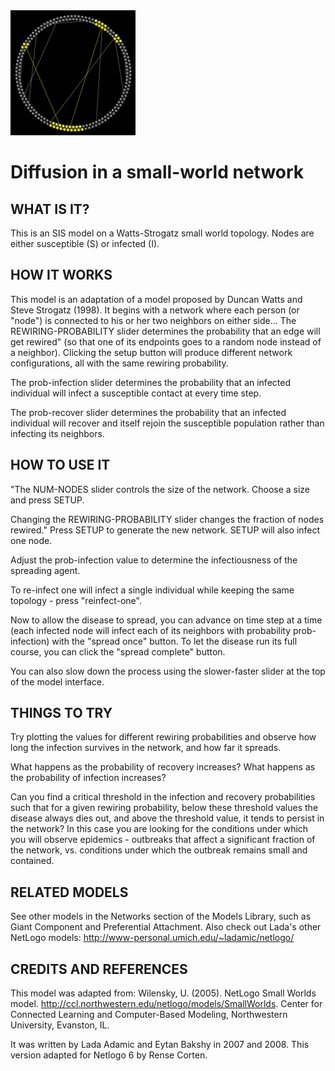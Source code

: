 <img src="screenshot-small-world.PNG" height="200"  >


# Diffusion in a small-world network

## WHAT IS IT?

This is an SIS model on a Watts-Strogatz small world topology. Nodes are either susceptible (S) or infected (I).

## HOW IT WORKS

This model is an adaptation of a model proposed by Duncan Watts and Steve Strogatz (1998). It begins with a network where each person (or "node") is connected to his or her two neighbors on either side... The REWIRING-PROBABILITY slider determines the probability that an edge will get rewired" (so that one of its endpoints goes to a random node instead of a neighbor).  Clicking the setup button will produce different network configurations, all with the same rewiring probability.

The prob-infection slider determines the probability that an infected individual will infect a susceptible contact at every time step.

The prob-recover slider determines the probability that an infected individual will recover and itself rejoin the susceptible population rather than infecting its neighbors.

## HOW TO USE IT

"The NUM-NODES slider controls the size of the network.  Choose a size and press SETUP.

Changing the REWIRING-PROBABILITY slider changes the fraction of nodes rewired." Press SETUP to generate the new network. SETUP will also infect one node.

Adjust the prob-infection value to determine the infectiousness of the spreading agent.

To re-infect one will infect a single individual while keeping the same topology - press "reinfect-one".

Now to allow the disease to spread, you can advance on time step at a time (each infected node will infect each of its neighbors with probability prob-infection) with the "spread once" button. To let the disease run its full course, you can click the "spread complete" button.

You can also slow down the process using the slower-faster slider at the top of the model interface.

## THINGS TO TRY

Try plotting the values for different rewiring probabilities and observe how long the infection survives in the network, and how far it spreads.

What happens as the probability of recovery increases?
What happens as the probability of infection increases?

Can you find a critical threshold in the infection and recovery probabilities such that for a given rewiring probability, below these threshold values the disease always dies out, and above the threshold value, it tends to persist in the network? In this case you are looking for the conditions under which you will observe epidemics - outbreaks that affect a significant fraction of the network, vs. conditions under which the outbreak remains small and contained.

## RELATED MODELS

See other models in the Networks section of the Models Library, such as Giant Component and Preferential Attachment. Also check out Lada's other NetLogo models:
http://www-personal.umich.edu/~ladamic/netlogo/

## CREDITS AND REFERENCES

This model was adapted from: Wilensky, U. (2005).  NetLogo Small Worlds model.  http://ccl.northwestern.edu/netlogo/models/SmallWorlds.  Center for Connected Learning and Computer-Based Modeling, Northwestern University, Evanston, IL.

It was written by Lada Adamic and Eytan Bakshy in 2007 and 2008. This version adapted for Netlogo 6 by Rense Corten.